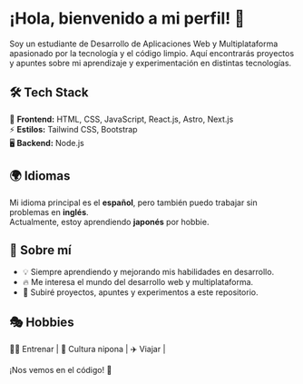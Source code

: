 # ¡Hola, bienvenido a mi perfil! 👋  

Soy un estudiante de Desarrollo de Aplicaciones Web y Multiplataforma apasionado por la tecnología y el código limpio. Aquí encontrarás proyectos y apuntes sobre mi aprendizaje y experimentación en distintas tecnologías.  

## 🛠️ Tech Stack  
🚀 **Frontend:** HTML, CSS, JavaScript, React.js, Astro, Next.js  
⚡ **Estilos:** Tailwind CSS, Bootstrap  
🖥️ **Backend:** Node.js  

## 🌍 Idiomas  
Mi idioma principal es el **español**, pero también puedo trabajar sin problemas en **inglés**.  
Actualmente, estoy aprendiendo **japonés** por hobbie.  

## 📌 Sobre mí  
- 💡 Siempre aprendiendo y mejorando mis habilidades en desarrollo.  
- 🔥 Me interesa el mundo del desarrollo web y multiplataforma.  
- 🎯 Subiré proyectos, apuntes y experimentos a este repositorio.  

## 🎭 Hobbies  
🏋️‍♂️ Entrenar | 🎌 Cultura nipona | ✈️ Viajar |

¡Nos vemos en el código! 🚀  
